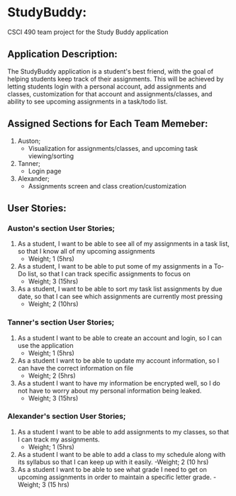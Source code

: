 # StudyBuddy:
CSCI 490 team project for the Study Buddy application

## Application Description:
The StudyBuddy application is a student's best friend, with the goal of helping students keep track of their assignments. This will be achieved by letting students login with a personal account, add assignments and classes, customization for that account and assignments/classes, and ability to see upcoming assignments in a task/todo list.

## Assigned Sections for Each Team Memeber:
1. Auston;
   - Visualization for assignments/classes, and upcoming task viewing/sorting
2. Tanner;
   - Login page 
3. Alexander;
   - Assignments screen and class creation/customization

## User Stories:
### Auston's section User Stories;
1. As a student, I want to be able to see all of my assignments in a task list, so that I know all of my upcoming assignments
   - Weight; 1 (5hrs)
2. As a student, I want to be able to put some of my assignments in a To-Do list, so that I can track specific assignments to focus on
   - Weight; 3 (15hrs)
3. As a student, I want to be able to sort my task list assignments by due date, so that I can see which assignments are currently most pressing
   - Weight; 2 (10hrs)
### Tanner's section User Stories;
1. As a student I want to be able to create an account and login, so I can use the application 
   - Weight; 1 (5hrs)
2. As a student I want to be able to update my account information, so I can have the correct information on file
   - Weight; 2 (5hrs)
3. As a student I want to have my information be encrypted well, so I do not have to worry about my personal information being leaked.
   - Weight; 3 (15hrs)
### Alexander's section User Stories;
1. As a student I want to be able to add assignments to my classes, so that I can track my assignments.
   - Weight; 1 (5hrs)
2. As a student I want to be able to add a class to my schedule along with its syllabus so that I can keep up with it easily.
   -Weight; 2 (10 hrs)
4. As a student I want to be able to see what grade I need to get on upcoming assignments in order to maintain a specific letter grade.
   -Weight; 3 (15 hrs)
